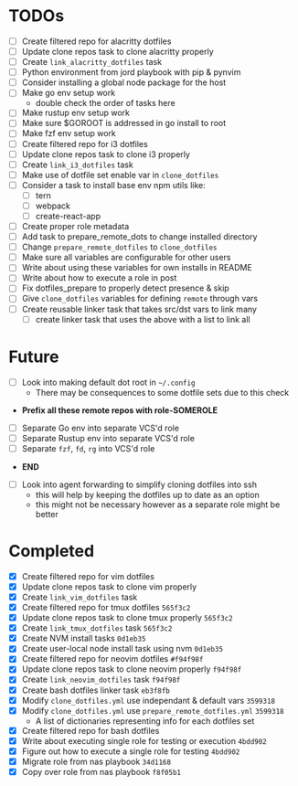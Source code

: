 TODOs
=====

- [ ] Create filtered repo for alacritty dotfiles
- [ ] Update clone repos task to clone alacritty properly
- [ ] Create `link_alacritty_dotfiles` task
- [ ] Python environment from jord playbook with pip & pynvim
- [ ] Consider installing a global node package for the host
- [ ] Make go env setup work
    - double check the order of tasks here
- [ ] Make rustup env setup work
- [ ] Make sure $GOROOT is addressed in go install to root
- [ ] Make fzf env setup work
- [ ] Create filtered repo for i3 dotfiles
- [ ] Update clone repos task to clone i3 properly
- [ ] Create `link_i3_dotfiles` task
- [ ] Make use of dotfile set enable var in `clone_dotfiles`
- [ ] Consider a task to install base env npm utils like:
    - [ ] tern
    - [ ] webpack
    - [ ] create-react-app
- [ ] Create proper role metadata
- [ ] Add task to prepare_remote_dots to change installed directory
- [ ] Change `prepare_remote_dotfiles` to `clone_dotfiles`
- [ ] Make sure all variables are configurable for other users
- [ ] Write about using these variables for own installs in README
- [ ] Write about how to execute a role in post
- [ ] Fix dotfiles_prepare to properly detect presence & skip
- [ ] Give `clone_dotfiles` variables for defining `remote` through vars
- [ ] Create reusable linker task that takes src/dst vars to link many
    - [ ] create linker task that uses the above with a list to link all

Future
======

- [ ] Look into making default dot root in `~/.config`
    - There may be consequences to some dotfile sets due to this check
- **Prefix all these remote repos with role-SOMEROLE**
- [ ] Separate Go env into separate VCS'd role
- [ ] Separate Rustup env into separate VCS'd role
- [ ] Separate `fzf`, `fd`, `rg` into VCS'd role
- **END**
- [ ] Look into agent forwarding to simplify cloning dotfiles into ssh
  - this will help by keeping the dotfiles up to date as an option
  - this might not be necessary however as a separate role might be better

Completed
=========


- [x] Create filtered repo for vim dotfiles
- [x] Update clone repos task to clone vim properly
- [x] Create `link_vim_dotfiles` task
- [x] Create filtered repo for tmux dotfiles `565f3c2`
- [x] Update clone repos task to clone tmux properly `565f3c2`
- [x] Create `link_tmux_dotfiles` task `565f3c2`
- [x] Create NVM install tasks `0d1eb35`
- [x] Create user-local node install task using nvm `0d1eb35`
- [x] Create filtered repo for neovim dotfiles `#f94f98f`
- [x] Update clone repos task to clone neovim properly `f94f98f`
- [x] Create `link_neovim_dotfiles` task `f94f98f`
- [x] Create bash dotfiles linker task `eb3f8fb`
- [x] Modify `clone_dotfiles.yml` use independant & default vars `3599318`
- [x] Modify `clone_dotfiles.yml` use `prepare_remote_dotfiles.yml` `3599318`
    - A list of dictionaries representing info for each dotfiles set
- [x] Create filtered repo for bash dotfiles
- [x] Write about executing single role for testing or execution `4bdd902`
- [x] Figure out how to execute a single role for testing `4bdd902`
- [x] Migrate role from nas playbook `34d1168`
- [x] Copy over role from nas playbook `f8f05b1`
